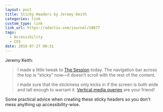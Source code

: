 ```yaml
---
layout: post
title: Sticky Headers by Jeremy Keith
categories: link
custom_type: link
link_url: https://adactio.com/journal/10877
tags:
  - Accessibility
  - CSS
date: 2016-07-27 00:31
---
```

Jeremy Keith:

>I made a little tweak to [The Session](https://thesession.org/) today. The navigation bar across the top is “sticky” now—it doesn’t scroll with the rest of the content.
>
> I made sure that the stickiness only kicks in if the screen is both wide and tall enough to warrant it. [Vertical media queries](https://boagworld.com/dev/vertical-media-queries/) are your friend!

Some practical advice when creating these sticky headers so you don't mess anything up accessibility-wise.